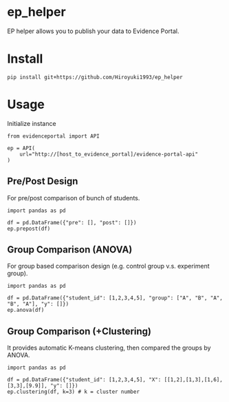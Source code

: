 # ep_helper

EP helper allows you to publish your data to Evidence Portal.

# Install

`pip install git+https://github.com/Hiroyuki1993/ep_helper`

# Usage

Initialize instance

```
from evidenceportal import API

ep = API(
    url="http://[host_to_evidence_portal]/evidence-portal-api"
)
```

## Pre/Post Design
For pre/post comparison of bunch of students.

```
import pandas as pd

df = pd.DataFrame({"pre": [], "post": []})
ep.prepost(df)
```

## Group Comparison (ANOVA)
For group based comparison design (e.g. control group v.s. experiment group).

```
import pandas as pd

df = pd.DataFrame({"student_id": [1,2,3,4,5], "group": ["A", "B", "A", "B", "A"], "y": []})
ep.anova(df)
```

## Group Comparison (+Clustering)
It provides automatic K-means clustering, then compared the groups by ANOVA.


```
import pandas as pd

df = pd.DataFrame({"student_id": [1,2,3,4,5], "X": [[1,2],[1,3],[1,6],[3,3],[9.9]], "y": []})
ep.clustering(df, k=3) # k = cluster number
```